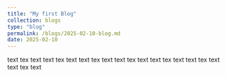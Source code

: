 ```yaml
---
title: "My first Blog"
collection: blogs
type: "blog"
permalink: /blogs/2025-02-10-blog.md
date: 2025-02-10
---
```


text tex text 
text tex text 
text tex text 
text tex text 
text tex text 
text tex text 
text tex text 
